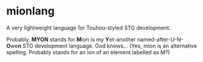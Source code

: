 # mionlang
A very lightweight language for Touhou-styled STG development.

Probably, **MYON** stands for **M**ion is my **Y**et-another named-after-U-N-**O**we**n** STG development language. God knows...
(Yes, mion is an alternative spelling. Probably stands for an ion of an element labelled as M?)
